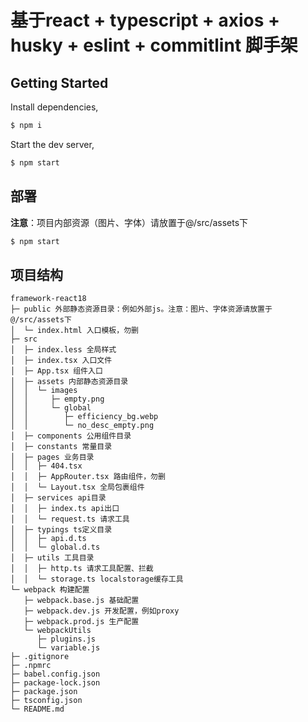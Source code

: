# 基于react + typescript + axios + husky + eslint + commitlint 脚手架

## Getting Started

Install dependencies,

```bash
$ npm i
```

Start the dev server,

```bash
$ npm start
```

## 部署

**注意**：项目内部资源（图片、字体）请放置于@/src/assets下

```bash
$ npm start
```

## 项目结构

```
framework-react18
├─ public 外部静态资源目录：例如外部js。注意：图片、字体资源请放置于@/src/assets下
│  └─ index.html 入口模板，勿删
├─ src
│  ├─ index.less 全局样式
│  ├─ index.tsx 入口文件
│  ├─ App.tsx 组件入口
│  ├─ assets 内部静态资源目录
│  │  └─ images
│  │     ├─ empty.png
│  │     └─ global
│  │        ├─ efficiency_bg.webp
│  │        └─ no_desc_empty.png
│  ├─ components 公用组件目录
│  ├─ constants 常量目录
│  ├─ pages 业务目录
│  │  ├─ 404.tsx
│  │  ├─ AppRouter.tsx 路由组件，勿删
│  │  └─ Layout.tsx 全局包裹组件
│  ├─ services api目录
│  │  ├─ index.ts api出口
│  │  └─ request.ts 请求工具
│  ├─ typings ts定义目录
│  │  ├─ api.d.ts
│  │  └─ global.d.ts
│  ├─ utils 工具目录
│  │  ├─ http.ts 请求工具配置、拦截
│  │  └─ storage.ts localstorage缓存工具
└─ webpack 构建配置
   ├─ webpack.base.js 基础配置
   ├─ webpack.dev.js 开发配置，例如proxy
   ├─ webpack.prod.js 生产配置
   └─ webpackUtils
      ├─ plugins.js
      └─ variable.js
├─ .gitignore
├─ .npmrc
├─ babel.config.json
├─ package-lock.json
├─ package.json
├─ tsconfig.json
└─ README.md

```
